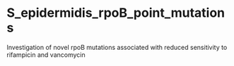 # S_epidermidis_rpoB_point_mutations
Investigation of novel rpoB mutations associated with reduced sensitivity to rifampicin and vancomycin
